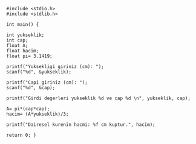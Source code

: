     #include <stdio.h>
    #include <stdlib.h>
		
    int main() {

    int yukseklik;
    int cap;
    float A;
    float hacim;
    float pi= 3.1419;

    printf("Yuksekligi giriniz (cm): ");
    scanf("%d", &yukseklik);

    printf("Capi giriniz (cm): ");
    scanf("%d", &cap);

    printf("Girdi degerleri yukseklik %d ve cap %d \n", yukseklik, cap);

    A= pi*(cap*cap);
    hacim= (A*yukseklik)/3;

    printf("Dairesel kurenin hacmi: %f cm kuptur.", hacim);

    return 0; }
